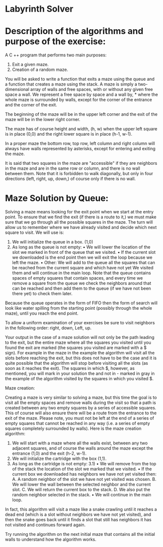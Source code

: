 # Labyrinth Solver

# Description of the algorithms and purpose of the exercise:

A C ++ program that performs two main purposes:
1. Exit a given maze.
2. Creation of a random maze.

You will be asked to write a function that exits a maze using the queue and a function that creates a maze using the stack.
A maze is simply a two-dimensional array of walls and free spaces, with or without any given free space a wall. We represent a free space by space and a wall by, * where the whole maze is surrounded by walls, except for the corner of the entrance and the corner of the exit.

The beginning of the maze will be in the upper left corner and the exit of the maze will be in the lower right corner.

The maze has of course height and width, (h, w) when the upper left square is in place (0,0) and the right lower square is in place (h-1, w-1).

In a proper maze the bottom row, top row, left column and right column will always have walls represented by asterisks, except for entering and exiting the maze.

It is said that two squares in the maze are "accessible" if they are neighbors in the maze and are in the same row or column, and there is no wall between them. Note that it is forbidden to walk diagonally, but only in four directions (left, right, up, down,) of course only if there is no wall.

# Maze Solution by Queue:

Solving a maze means looking for the exit point when we start at the entry point. To ensure that we find the exit (if there is a route to it,) we must make sure that we go through all the possible squares in the maze. The turn will allow us to remember where we have already visited and decide which next square to visit.
We will use is:
 
1. We will initialize the queue in a box. (1,0)
2. As long as the queue is not empty:
• We will lower the location of the slot we marked in front of the queue that we visited.
• If the current slot we downloaded is the end point then we will exit the loop because we left the maze.
• Other: We will add to the queue all the squares that can be reached from the current square and which have not yet
We visited them and will continue in the main loop.
Note that the queue contains spaces of empty squares that contain spaces, and every time we remove a square from the queue we check the neighbors around that can be reached and then add them to the queue (if we have not been there yet) to check them later.

Because the queue operates in the form of FIFO then the form of search will look like water spilling from the starting point (possibly through the whole maze), until you reach the end point.

To allow a uniform examination of your exercises be sure to visit neighbors in the following order: right, down,
Left, up.

Your output in the case of a maze solution will not only be the path leading to the exit, but the entire maze where all the squares you visited until you found the exit are marked (the squares you visited are marked with a $ sign). For example in the maze in the example the algorithm will visit all the slots before reaching the exit, but this does not have to be the case and it is quite possible that the algorithm will stop before visiting all the slots (as soon as it reaches the exit). The squares in which $, however, as mentioned, you will mark in your solution the and not in - marked in gray in the example of the algorithm visited by the squares in which you visited $.

Maze creation:

Creating a maze is very similar to solving a maze, but this time the goal is to visit all the empty spaces and remove walls during the visit so that a path is created between any two empty squares by a series of accessible squares. This of course will also ensure there will be a route from the entrance to the exit of the maze. Please note, you must not be left at the end of a series of empty squares that cannot be reached in any way (i.e. a series of empty squares completely surrounded by walls).
Here is the maze creation algorithm:

1) We will start with a maze where all the walls exist, between any two adjacent squares, and of course the walls around the maze except the entrance (1,0) and the exit (h-2, w-1).
2) We will initialize the cartridge with the box (1,1).
3) As long as the cartridge is not empty:
3.1)
• We will remove from the top of the stack the location of the slot we marked that we visited.
• If the current box we downloaded has neighbors we have not yet visited then:
A. A random neighbor of the slot we have not yet visited was chosen.
B. We will lower the wall between the selected neighbor and the current slot.
C. We will return the current box to the stack.
D. We also put the random neighbor selected in the stack.
• We will continue in the main loop.

In fact, this algorithm will visit a maze like a snake crawling until it reaches a dead end (which is a slot without neighbors we have not yet visited), and then the snake goes back until it finds a slot that still has neighbors it has not visited and continues forward again.

Try running the algorithm on the next initial maze that contains all the initial walls to understand how the algorithm works.
